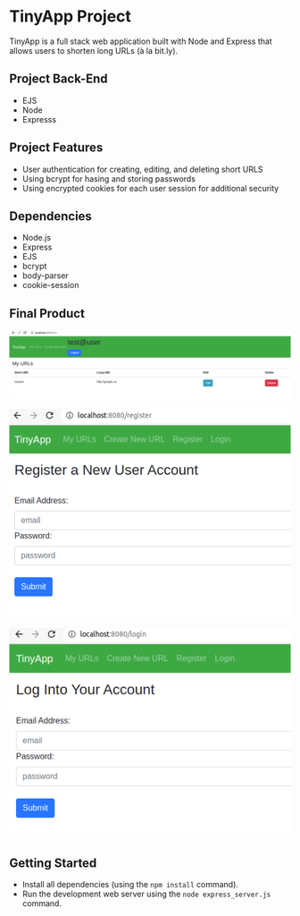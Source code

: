 # TinyApp Project
TinyApp is a full stack web application built with Node and Express that allows users to shorten long URLs (à la bit.ly).

## Project Back-End
- EJS
- Node
- Expresss

## Project Features
- User authentication for creating, editing, and deleting short URLS
- Using bcrypt for hasing and storing passwords
- Using encrypted cookies for each user session for additional security

## Dependencies
- Node.js
- Express
- EJS
- bcrypt
- body-parser
- cookie-session

## Final Product

!["Main page logged in, with example"](https://github.com/TCole79/tinyapp/blob/master/docs/Screenshot%20from%202021-12-10%2019-27-00.png)

!["Register a new account page"](https://github.com/TCole79/tinyapp/blob/master/docs/Screenshot%20from%202021-12-10%2019-25-52.png)

!["Login page"](https://github.com/TCole79/tinyapp/blob/master/docs/Screenshot%20from%202021-12-10%2019-26-09.png)


## Getting Started
- Install all dependencies (using the `npm install` command).
- Run the development web server using the `node express_server.js` command.
